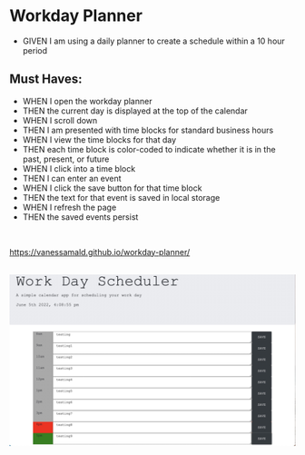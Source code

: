 # Workday Planner
- GIVEN I am using a daily planner to create a schedule within a 10 hour period

## Must Haves:

- WHEN I open the workday planner
- THEN the current day is displayed at the top of the calendar
- WHEN I scroll down
- THEN I am presented with time blocks for standard business hours
- WHEN I view the time blocks for that day
- THEN each time block is color-coded to indicate whether it is in the past, present, or future
- WHEN I click into a time block
- THEN I can enter an event
- WHEN I click the save button for that time block
- THEN the text for that event is saved in local storage
- WHEN I refresh the page
- THEN the saved events persist

<br>

https://vanessamald.github.io/workday-planner/

<br>

<img src= "assets/images/work-day-screenshot.jpg" >
